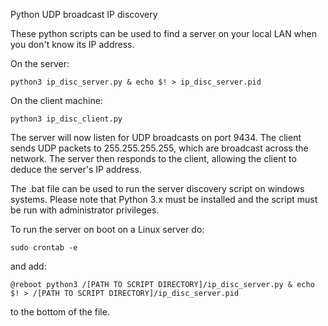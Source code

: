 Python UDP broadcast IP discovery

These python scripts can be used to find a server on your local LAN when you don't know its IP address.

On the server:
```
python3 ip_disc_server.py & echo $! > ip_disc_server.pid
```

On the client machine:
```
python3 ip_disc_client.py
```

The server will now listen for UDP broadcasts on port 9434. The client sends UDP packets to 255.255.255.255, which are broadcast across the network. The server then responds to the client, allowing the client to deduce the server's IP address.

The .bat file can be used to run the server discovery script on windows systems. Please note that Python 3.x must be installed and the script must be run with administrator privileges.


To run the server on boot on a Linux server do:
```
sudo crontab -e
```
and add:
```
@reboot python3 /[PATH TO SCRIPT DIRECTORY]/ip_disc_server.py & echo $! > /[PATH TO SCRIPT DIRECTORY]/ip_disc_server.pid
```
to the bottom of the file.
